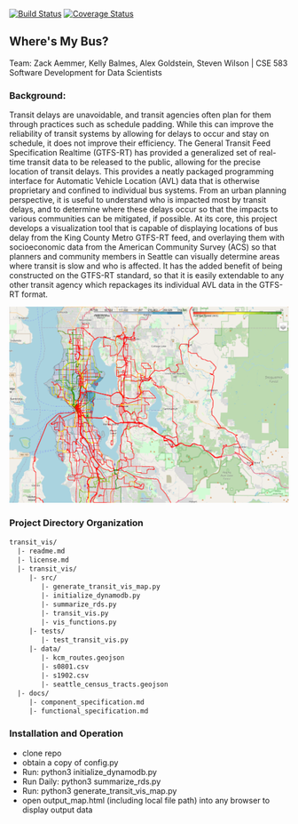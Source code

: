 [![Build Status](https://travis-ci.org/CSE583-Group7/transit_vis.svg?branch=main)](https://travis-ci.org/CSE583-Group7/transit_vis)
[![Coverage Status](https://coveralls.io/repos/github/CSE583-Group7/transit_vis/badge.svg?branch=main)](https://coveralls.io/github/CSE583-Group7/transit_vis?branch=main&service=github)
## Where's My Bus?
Team: Zack Aemmer, Kelly Balmes, Alex Goldstein, Steven Wilson | CSE 583 Software Development for Data Scientists

### Background:
Transit delays are unavoidable, and transit agencies often plan for them through practices such as schedule padding. While this can improve the reliability of transit systems by allowing for delays to occur and stay on schedule, it does not improve their efficiency. The General Transit Feed Specification Realtime (GTFS-RT) has provided a generalized set of real-time transit data to be released to the public, allowing for the precise location of transit delays. This provides a neatly packaged programming interface for Automatic Vehicle Location (AVL) data that is otherwise proprietary and confined to individual bus systems. From an urban planning perspective, it is useful to understand who is impacted most by transit delays, and to determine where these delays occur so that the impacts to various communities can be mitigated, if possible. At its core, this project develops a visualization tool that is capable of displaying locations of bus delay from the King County Metro GTFS-RT feed, and overlaying them with socioeconomic data from the American Community Survey (ACS) so that planners and community members in Seattle can visually determine areas where transit is slow and who is affected. It has the added benefit of being constructed on the GTFS-RT standard, so that it is easily extendable to any other transit agency which repackages its individual AVL data in the GTFS-RT format.

![Screenshot of Sample Map with Speed and Socioeconomic Data](example_output.png?raw=true "Example")

### Project Directory Organization
```
transit_vis/
  |- readme.md
  |- license.md
  |- transit_vis/  
     |- src/
        |- generate_transit_vis_map.py
        |- initialize_dynamodb.py
        |- summarize_rds.py
        |- transit_vis.py
        |- vis_functions.py
     |- tests/
        |- test_transit_vis.py
     |- data/
        |- kcm_routes.geojson
        |- s0801.csv
        |- s1902.csv
        |- seattle_census_tracts.geojson
  |- docs/
     |- component_specification.md
     |- functional_specification.md
```

### Installation and Operation
* clone repo
* obtain a copy of config.py
* Run: python3 initialize_dynamodb.py
* Run Daily: python3 summarize_rds.py
* Run: python3 generate_transit_vis_map.py
* open output_map.html (including local file path) into any browser to display output data
